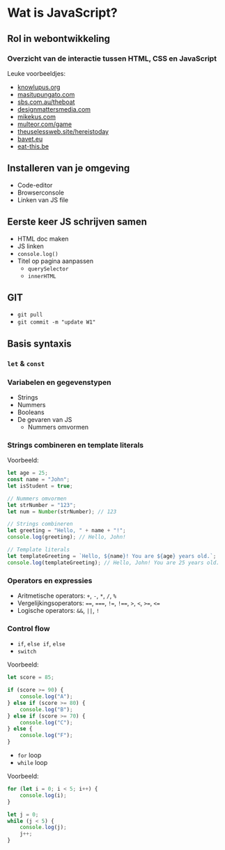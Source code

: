 # Wat is JavaScript?

## Rol in webontwikkeling

### Overzicht van de interactie tussen HTML, CSS en JavaScript

Leuke voorbeeldjes:
- [knowlupus.org](http://knowlupus.org/)
- [masitupungato.com](https://www.masitupungato.com/)
- [sbs.com.au/theboat](https://www.sbs.com.au/theboat/)
- [designmattersmedia.com](https://www.designmattersmedia.com/)
- [mikekus.com](https://www.mikekus.com/)
- [multeor.com/game](http://multeor.com/game/)
- [theuselessweb.site/hereistoday](https://theuselessweb.site/hereistoday/)
- [bavet.eu](https://bavet.eu)
- [eat-this.be](https://eat-this.be)

## Installeren van je omgeving

- Code-editor
- Browserconsole
- Linken van JS file

## Eerste keer JS schrijven samen

- HTML doc maken
- JS linken
- `console.log()`
- Titel op pagina aanpassen
    - `querySelector`
    - `innerHTML`

## GIT

- `git pull`
- `git commit -m "update W1"`

## Basis syntaxis

### `let` & `const`

### Variabelen en gegevenstypen

- Strings
- Nummers
- Booleans
- De gevaren van JS
    - Nummers omvormen

### Strings combineren en template literals

Voorbeeld:
```javascript
let age = 25;
const name = "John";
let isStudent = true;

// Nummers omvormen
let strNumber = "123";
let num = Number(strNumber); // 123

// Strings combineren
let greeting = "Hello, " + name + "!";
console.log(greeting); // Hello, John!

// Template literals
let templateGreeting = `Hello, ${name}! You are ${age} years old.`;
console.log(templateGreeting); // Hello, John! You are 25 years old.
```

### Operators en expressies

- Aritmetische operators: `+`, `-`, `*`, `/`, `%`
- Vergelijkingsoperators: `==`, `===`, `!=`, `!==`, `>`, `<`, `>=`, `<=`
- Logische operators: `&&`, `||`, `!`

### Control flow

- `if`, `else if`, `else`
- `switch`

Voorbeeld:
```javascript
let score = 85;

if (score >= 90) {
    console.log("A");
} else if (score >= 80) {
    console.log("B");
} else if (score >= 70) {
    console.log("C");
} else {
    console.log("F");
}
```

- `for` loop
- `while` loop

Voorbeeld:
```javascript
for (let i = 0; i < 5; i++) {
    console.log(i);
}

let j = 0;
while (j < 5) {
    console.log(j);
    j++;
}
```